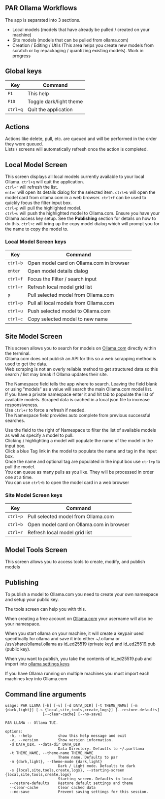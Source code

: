 ## PAR Ollama Workflows
The app is separated into 3 sections.  
* Local models (models that have already be pulled / created on your machine)
* Site models (models that can be pulled from ollama.com)
* Creation / Editing / Utils (This area helps you create new models from scratch or by repackaging / quantizing existing models). Work in progress


## Global keys
| Key      | Command                 |
|----------|-------------------------|
| `F1`     | This help               |
| `F10`    | Toggle dark/light theme |
| `ctrl+q` | Quit the application    |


## Actions
Actions like delete, pull, etc. are queued and will be performed in the order they were queued.  
Lists / screens will automatically refresh once the action is completed.

## Local Model Screen
This screen displays all local models currently available to your local Ollama.
`ctrl+q` will quit the application.  
`ctrl+r` will refresh the list.   
`enter` will open its details dialog for the selected item.
`ctrl+b` will open the model card from ollama.com in a web browser.
`ctrl+f` can be used to quickly focus the filter input box.  
`ctrl+p` will pull the highlighted model.  
`ctrl+u` will push the highlighted model to Ollama.com. Ensure you have your Ollama access key setup. See the **Publishing** section for details on how to do this.
`ctrl+c` will bring up the copy model dialog which will prompt you for the name to copy the model to.  

### Local Model Screen keys

| Key      | Command                                  |
|----------|------------------------------------------|
| `ctrl+b` | Open model card on Ollama.com in browser |
| `enter`  | Open model details dialog                |
| `ctrl+f` | Focus the Filter / search input          |
| `ctrl+r` | Refresh local model grid list            |
| `p`      | Pull selected model from Ollama.com      |
| `ctrl+p` | Pull all local models from Ollama.com    |
| `ctrl+u` | Push selected model to Ollama.com        |
| `ctrl+c` | Copy selected model to new name          |


## Site Model Screen
This screen allows you to search for models on [Ollama.com](https://ollama.com/library?sort=popular) directly within the terminal.  
Ollama.com does not publish an API for this so a web scrapping method is used to get the data.  
Web scraping is not an overly reliable method to get structured data so this search / list may break if Ollama updates their site.  

The Namespace field tells the app where to search. Leaving the field blank or using "models" as a value will search the main Ollama.com model list.  
If you have a private namespace enter it and hit tab to populate the list of available models.
Scraped data is cached in a local json file to increase responsiveness.   
Use `ctrl+r` to force a refresh if needed.  
The Namespace field provides auto complete from previous successful searches.  

Use the field to the right of Namespace to filter the list of available models as well as specify a model to pull.  
Clicking / highlighting a model will populate the name of the model in the input box.  
Click a blue Tag link in the model to populate the name and tag in the input box.  
Once the name and optional tag are populated in the input box use `ctrl+p` to pull the model.  
You can queue as many pulls as you like. They will be processed in order one at a time.  
You can use `ctrl+b` to open the model card in a web browser


### Site Model Screen keys

| Key      | Command                                  |
|----------|------------------------------------------|
| `ctrl+p` | Pull selected model from Ollama.com      |
| `ctrl+b` | Open model card on Ollama.com in browser |
| `ctrl+r` | Refresh local model grid list            |


## Model Tools Screen
This screen allows you to access tools to create, modify, and publish models  


## Publishing
 
To publish a model to Ollama.com you need to create your own namespace and setup your public key.

The tools screen can help you with this.  

When creating a free account on [Ollama.com](https://ollama.com/signup) your username will also be your namespace.  

When you start ollama on your machine, it will create a keypair used specifically for ollama and save it into either 
~/.ollama or /usr/share/ollama/.ollama as id_ed25519 (private key) and id_ed25519.pub (public key). 

When you want to publish, you take the contents of id_ed25519.pub and import into [ollama settings keys](https://ollama.com/settings/keys)

If you have Ollama running on multiple machines you must import each machines key into Ollama.com

## Command line arguments
```
usage: PAR LLAMA [-h] [-v] [-d DATA_DIR] [-t THEME_NAME] [-m {dark,light}] [-s {local,site,tools,create,logs}] [--restore-defaults]
                 [--clear-cache] [--no-save]

PAR LLAMA -- Ollama TUI.

options:
  -h, --help            show this help message and exit
  -v, --version         Show version information.
  -d DATA_DIR, --data-dir DATA_DIR
                        Data Directory. Defaults to ~/.parllama
  -t THEME_NAME, --theme-name THEME_NAME
                        Theme name. Defaults to par
  -m {dark,light}, --theme-mode {dark,light}
                        Dark / Light mode. Defaults to dark
  -s {local,site,tools,create,logs}, --starting-screen {local,site,tools,create,logs}
                        Starting screen. Defaults to local
  --restore-defaults    Restore default settings and theme
  --clear-cache         Clear cached data
  --no-save             Prevent saving settings for this session.
```
